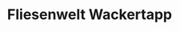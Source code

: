---
title: "Fliesenwelt Wackertapp"
url: /euskirchen/fliesenwelt-wackertapp/
shop: Raumausstattung
---
